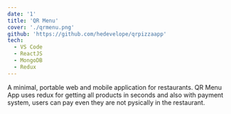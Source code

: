 ```yaml
---
date: '1'
title: 'QR Menu'
cover: './qrmenu.png'
github: 'https://github.com/hedevelope/qrpizzaapp'
tech:
  - VS Code
  - ReactJS
  - MongoDB
  - Redux
---
```


A minimal, portable web and mobile application for restaurants. QR Menu App uses redux for getting all products in seconds and also with payment system, users can pay even they are not pysically in the restaurant.


<!-- A minimal, dark blue theme for VS Code, Sublime Text, Atom, iTerm, and more. Available on [Visual Studio Marketplace](https://marketplace.visualstudio.com/items?itemName=brittanychiang.halcyon-vscode), [Package Control](https://packagecontrol.io/packages/Halcyon%20Theme), [Atom Package Manager](https://atom.io/themes/halcyon-syntax), and [npm](https://www.npmjs.com/package/hyper-halcyon-theme). --!>
